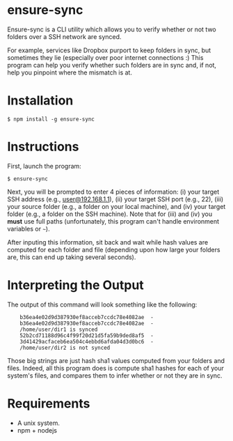 # ensure-sync

Ensure-sync is a CLI utility which allows you to verify whether or not two folders over a SSH network are synced. 

For example, services like Dropbox purport to keep folders in sync, but sometimes they lie (especially over poor internet connections :) This program can help you verify whether such folders are in sync and, if not, help you pinpoint where the mismatch is at.

# Installation

    $ npm install -g ensure-sync

# Instructions

First, launch the program:

    $ ensure-sync

Next, you will be prompted to enter 4 pieces of information: (i) your target SSH address (e.g., user@192.168.1.1), (ii) your target SSH port (e.g., 22), (iii) your source folder (e.g., a folder on your local machine), and (iv) your target folder (e.g., a folder on the SSH machine). Note that for (iii) and (iv) you **must** use full paths (unfortunately, this program can't handle environment variables or `~`).

After inputing this information, sit back and wait while hash values are computed for each folder and file (depending upon how large your folders are, this can end up taking several seconds).

# Interpreting the Output

The output of this command will look something like the following:

		b36ea4e02d9d387930ef8acceb7ccdc78e4082ae  -
		b36ea4e02d9d387930ef8acceb7ccdc78e4082ae  -
		/home/user/dir1 is synced
		52b2cd71188d96c4f99f20d21d5fa59b9ded8af5  -
		3d41429acfaceb6ea504c4ebbd6afda04d3d0bc6  -
		/home/user/dir2 is not synced

Those big strings are just hash sha1 values computed from your folders and files. Indeed, all this program does is compute sha1 hashes for each of your system's files, and compares them to infer whether or not they are in sync.

# Requirements

- A unix system.
- npm + nodejs
